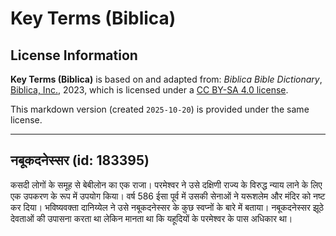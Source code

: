 # Key Terms (Biblica)

## License Information

**Key Terms (Biblica)** is based on and adapted from: _Biblica Bible Dictionary_, [Biblica, Inc.](https://www.biblica.com/), 2023, which is licensed under a [CC BY-SA 4.0 license](https://creativecommons.org/licenses/by-sa/4.0/legalcode.en).

This markdown version (created `2025-10-20`) is provided under the same license.



--------------------------------

## नबूकदनेस्सर (id: 183395)

कसदी लोगों के समूह से बेबीलोन का एक राजा। परमेश्वर ने उसे दक्षिणी राज्य के विरुद्ध न्याय लाने के लिए एक उपकरण के रूप में उपयोग किया। वर्ष 586 ईसा पूर्व में उसकी सेनाओं ने यरूशलेम और मंदिर को नष्ट कर दिया। भविष्यवक्ता दानिय्येल ने उसे नबूकदनेस्सर के कुछ स्वप्नों के बारे में बताया। नबूकदनेस्सर झूठे देवताओं की उपासना करता था लेकिन मानता था कि यहूदियों के परमेश्वर के पास अधिकार था।


